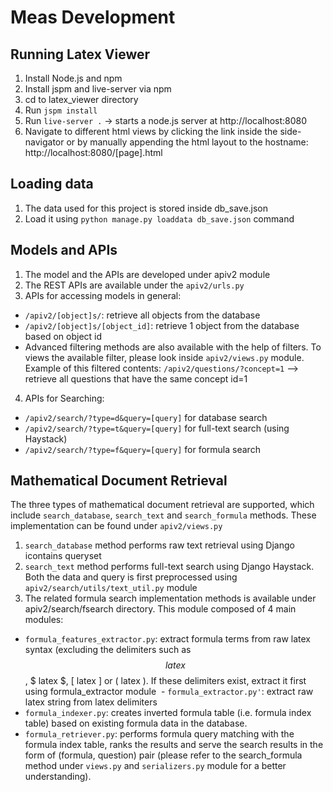# Meas Development

## Running Latex Viewer
1. Install Node.js and npm
2. Install jspm and live-server via npm
3. cd to latex_viewer directory
4. Run `jspm install`
5. Run `live-server .` -> starts a node.js server at http://localhost:8080
6. Navigate to different html views by clicking the link inside the side-navigator or by manually appending the html layout to the hostname:
http://localhost:8080/[page].html

## Loading data
1. The data used for this project is stored inside db_save.json
2. Load it using `python manage.py loaddata db_save.json` command

## Models and APIs
1. The model and the APIs are developed under apiv2 module
2. The REST APIs are available under the `apiv2/urls.py`
3. APIs for accessing models in general:
  - `/apiv2/[object]s/`: retrieve all objects from the database
  - `/apiv2/[object]s/[object_id]`: retrieve 1 object from the database based on object id
  - Advanced filtering methods are also available with the help of filters. To views the available filter, please look inside `apiv2/views.py` module. Example of this filtered contents:
  `/apiv2/questions/?concept=1` --> retrieve all questions that have the same concept id=1
4. APIs for Searching:
  - `/apiv2/search/?type=d&query=[query]` for database search
  - `/apiv2/search/?type=t&query=[query]` for full-text search (using Haystack)
  - `/apiv2/search/?type=f&query=[query]` for formula search

## Mathematical Document Retrieval
The three types of mathematical document retrieval are supported, which include `search_database`, `search_text` and `search_formula` methods.  These implementation can be found under `apiv2/views.py`
1. `search_database` method performs raw text retrieval using Django icontains queryset
2. `search_text` method performs full-text search using Django Haystack. Both the data and query is first preprocessed   using `apiv2/search/utils/text_util.py` module
3. The related formula search implementation methods is available under apiv2/search/fsearch directory. This module composed of 4 main modules:
  - `formula_features_extractor.py`: extract formula terms from raw latex syntax (excluding the delimiters such as $$ latex $$, $ latex $, \[ latex \] or \( latex \). If these delimiters exist, extract it first using formula_extractor module
  - `formula_extractor.py'`: extract raw latex string from latex delimiters
  - `formula_indexer.py`: creates inverted formula table (i.e. formula index table) based on existing formula data in the database. 
  - `formula_retriever.py`: performs formula query matching with the formula index table, ranks the results and serve the search results in the form of (formula, question) pair (please refer to the search_formula method under `views.py` and  `serializers.py` module for a better understanding).

